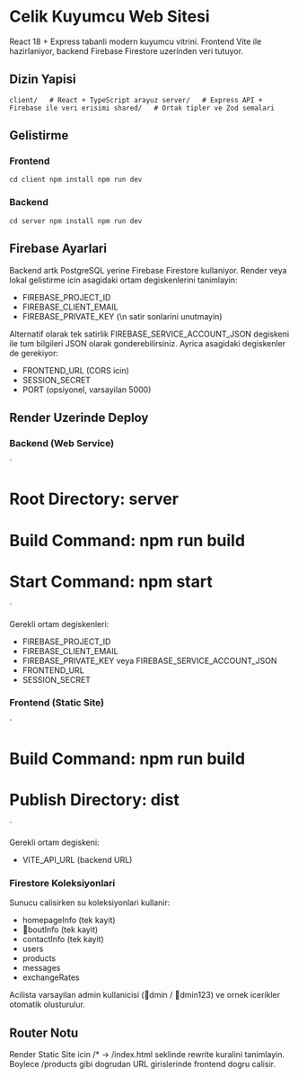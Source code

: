 # Celik Kuyumcu Web Sitesi

React 18 + Express tabanli modern kuyumcu vitrini. Frontend Vite ile hazirlaniyor, backend Firebase Firestore uzerinden veri tutuyor.

## Dizin Yapisi

`
client/   # React + TypeScript arayuz
server/   # Express API + Firebase ile veri erisimi
shared/   # Ortak tipler ve Zod semalari
`

## Gelistirme

### Frontend
`
cd client
npm install
npm run dev
`

### Backend
`
cd server
npm install
npm run dev
`

## Firebase Ayarlari

Backend artk PostgreSQL yerine Firebase Firestore kullaniyor. Render veya lokal gelistirme icin asagidaki ortam degiskenlerini tanimlayin:

- FIREBASE_PROJECT_ID
- FIREBASE_CLIENT_EMAIL
- FIREBASE_PRIVATE_KEY (\n satir sonlarini unutmayin)

Alternatif olarak tek satirlik FIREBASE_SERVICE_ACCOUNT_JSON degiskeni ile tum bilgileri JSON olarak gonderebilirsiniz. Ayrica asagidaki degiskenler de gerekiyor:

- FRONTEND_URL (CORS icin)
- SESSION_SECRET
- PORT (opsiyonel, varsayilan 5000)

## Render Uzerinde Deploy

### Backend (Web Service)
`
# Root Directory: server
# Build Command: npm run build
# Start Command: npm start
`

Gerekli ortam degiskenleri:
- FIREBASE_PROJECT_ID
- FIREBASE_CLIENT_EMAIL
- FIREBASE_PRIVATE_KEY veya FIREBASE_SERVICE_ACCOUNT_JSON
- FRONTEND_URL
- SESSION_SECRET

### Frontend (Static Site)
`
# Build Command: npm run build
# Publish Directory: dist
`

Gerekli ortam degiskeni:
- VITE_API_URL (backend URL)

### Firestore Koleksiyonlari

Sunucu calisirken su koleksiyonlari kullanir:
- homepageInfo (tek kayit)
- boutInfo (tek kayit)
- contactInfo (tek kayit)
- users
- products
- messages
- exchangeRates

Acilista varsayilan admin kullanicisi (dmin / dmin123) ve ornek icerikler otomatik olusturulur.

## Router Notu

Render Static Site icin /* -> /index.html seklinde rewrite kuralini tanimlayin. Boylece /products gibi dogrudan URL girislerinde frontend dogru calisir.
